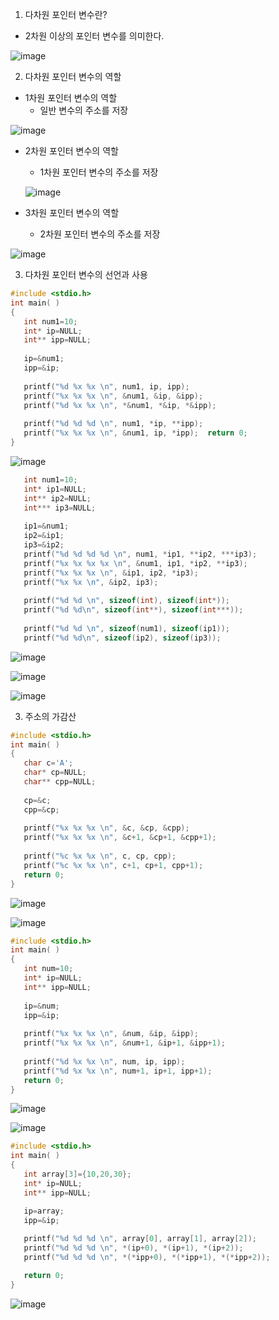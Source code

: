 1. 다차원 포인터 변수란?
- 2차원 이상의 포인터 변수를 의미한다.

![image](https://user-images.githubusercontent.com/76800974/112770248-c61d4800-9060-11eb-9204-315de07f8f73.png)

2. 다차원 포인터 변수의 역할
- 1차원 포인터 변수의 역할
  - 일반 변수의 주소를 저장

![image](https://user-images.githubusercontent.com/76800974/112770255-ce758300-9060-11eb-8b02-88411bf377ec.png)

- 2차원 포인터 변수의 역할
  - 1차원 포인터 변수의 주소를 저장

  ![image](https://user-images.githubusercontent.com/76800974/112770258-d6cdbe00-9060-11eb-96a7-29b2ce9642b9.png)

- 3차원 포인터 변수의 역할
  - 2차원 포인터 변수의 주소를 저장

![image](https://user-images.githubusercontent.com/76800974/112770265-dcc39f00-9060-11eb-80ba-dff9beb41fc0.png)

3. 다차원 포인터 변수의 선언과 사용

```C
#include <stdio.h>
int main( )
{
   int num1=10;
   int* ip=NULL;			
   int** ipp=NULL;		
		
   ip=&num1;
   ipp=&ip;
		
   printf("%d %x %x \n", num1, ip, ipp);		
   printf("%x %x %x \n", &num1, &ip, &ipp);	
   printf("%d %x %x \n", *&num1, *&ip, *&ipp);	
		
   printf("%d %d %d \n", num1, *ip, **ipp);	
   printf("%x %x %x \n", &num1, ip, *ipp);	return 0;
}
```

![image](https://user-images.githubusercontent.com/76800974/112770372-8014b400-9061-11eb-8f60-58a735496a68.png)

```C
   int num1=10;
   int* ip1=NULL;	
   int** ip2=NULL;
   int*** ip3=NULL;
		
   ip1=&num1;
   ip2=&ip1;
   ip3=&ip2;
   printf("%d %d %d %d \n", num1, *ip1, **ip2, ***ip3);
   printf("%x %x %x %x \n", &num1, ip1, *ip2, **ip3);
   printf("%x %x %x \n", &ip1, ip2, *ip3);
   printf("%x %x \n", &ip2, ip3);	
			
   printf("%d %d \n", sizeof(int), sizeof(int*));	
   printf("%d %d\n", sizeof(int**), sizeof(int***));
		
   printf("%d %d \n", sizeof(num1), sizeof(ip1));
   printf("%d %d\n", sizeof(ip2), sizeof(ip3));
```
![image](https://user-images.githubusercontent.com/76800974/112770400-9884ce80-9061-11eb-9d69-275f5c594d04.png)

![image](https://user-images.githubusercontent.com/76800974/112770422-a5092700-9061-11eb-94a4-146c13a376f3.png)

![image](https://user-images.githubusercontent.com/76800974/112770424-a89cae00-9061-11eb-9ae4-2e79fc6f2185.png)

3. 주소의 가감산
```C
#include <stdio.h>
int main( )
{
   char c='A';
   char* cp=NULL;
   char** cpp=NULL;
		
   cp=&c;
   cpp=&cp;
		
   printf("%x %x %x \n", &c, &cp, &cpp);
   printf("%x %x %x \n", &c+1, &cp+1, &cpp+1);
		
   printf("%c %x %x \n", c, cp, cpp);
   printf("%c %x %x \n", c+1, cp+1, cpp+1);
   return 0;
}
```

![image](https://user-images.githubusercontent.com/76800974/112770453-bd794180-9061-11eb-8e44-3ec4050cd5df.png)

![image](https://user-images.githubusercontent.com/76800974/112770465-c66a1300-9061-11eb-8001-cd7b17ad2883.png)

```C
#include <stdio.h>
int main( )
{
   int num=10;
   int* ip=NULL;
   int** ipp=NULL;
		
   ip=&num;
   ipp=&ip;
		
   printf("%x %x %x \n", &num, &ip, &ipp);
   printf("%x %x %x \n", &num+1, &ip+1, &ipp+1);
			
   printf("%d %x %x \n", num, ip, ipp);
   printf("%d %x %x \n", num+1, ip+1, ipp+1);
   return 0;
}
```

![image](https://user-images.githubusercontent.com/76800974/112770482-cff37b00-9061-11eb-8ec0-b269bec1e778.png)

![image](https://user-images.githubusercontent.com/76800974/112770488-d681f280-9061-11eb-9438-b936daa4dedf.png)
```C
#include <stdio.h>
int main( )
{
   int array[3]={10,20,30};
   int* ip=NULL;
   int** ipp=NULL;

   ip=array;
   ipp=&ip;
			
   printf("%d %d %d \n", array[0], array[1], array[2]);
   printf("%d %d %d \n", *(ip+0), *(ip+1), *(ip+2));
   printf("%d %d %d \n", *(*ipp+0), *(*ipp+1), *(*ipp+2));

   return 0;
}
```

![image](https://user-images.githubusercontent.com/76800974/112770504-e994c280-9061-11eb-881b-7a70f3b999a6.png)
